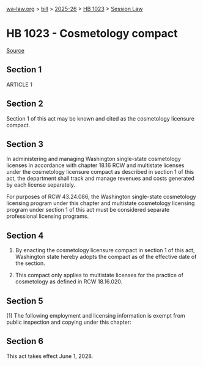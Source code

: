 [wa-law.org](/) > [bill](/bill/) > [2025-26](/bill/2025-26/) > [HB 1023](/bill/2025-26/hb/1023/) > [Session Law](/bill/2025-26/hb/1023/S.SL/)

# HB 1023 - Cosmetology compact

[Source](http://lawfilesext.leg.wa.gov/biennium/2025-26/Pdf/Bills/Session%20Laws/House/1023-S.SL.pdf)

## Section 1
ARTICLE 1

## Section 2
Section 1 of this act may be known and cited as the cosmetology licensure compact.

## Section 3
In administering and managing Washington single-state cosmetology licenses in accordance with chapter 18.16 RCW and multistate licenses under the cosmetology licensure compact as described in section 1 of this act, the department shall track and manage revenues and costs generated by each license separately.

For purposes of RCW 43.24.086, the Washington single-state cosmetology licensing program under this chapter and multistate cosmetology licensing program under section 1 of this act must be considered separate professional licensing programs.

## Section 4
1. By enacting the cosmetology licensure compact in section 1 of this act, Washington state hereby adopts the compact as of the effective date of the section.

2. This compact only applies to multistate licenses for the practice of cosmetology as defined in RCW 18.16.020.

## Section 5
(1) The following employment and licensing information is exempt from public inspection and copying under this chapter:

## Section 6
This act takes effect June 1, 2028.
